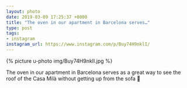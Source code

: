 ```yaml
---
layout: photo
date: 2019-03-09 17:25:37 +0000
title: "The oven in our apartment in Barcelona serves…"
type: post
tags:
- instagram
instagram_url: https://www.instagram.com/p/Buy74H9nklI/
---
```


{% picture u-photo img/Buy74H9nklI.jpg %}

The oven in our apartment in Barcelona serves as a great way to see the roof of the Casa Milà without getting up from the sofa 🤣
